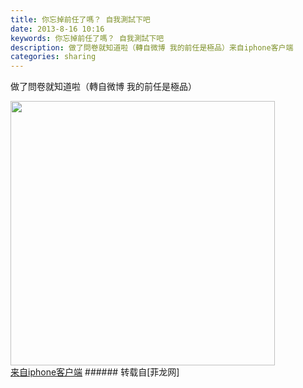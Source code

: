 ```yaml
---
title: 你忘掉前任了嗎？ 自我測試下吧
date: 2013-8-16 10:16
keywords: 你忘掉前任了嗎？ 自我測試下吧
description: 做了問卷就知道啦（轉自微博 我的前任是極品）来自iphone客户端
categories: sharing
---
```

<td class="t_f" id="postmessage_35356">

做了問卷就知道啦（轉自微博 我的前任是極品）

<img aid="14253" class="zoom" data-cf-modified-f0dc91d096f7642968dc098d-="" file="data/attachment/forum/201308/16/20130816101440_40194.jpg" id="aimg_14253" inpost="1" onclick="" onmouseover="" src="http://www.flw.ph/data/attachment/forum/201308/16/20130816101440_40194.jpg" width="423" zoomfile="data/attachment/forum/201308/16/20130816101440_40194.jpg"/>


<br/>
<a href="http://www.flw.ph//mobcent/download/down.php" target="_blank">来自iphone客户端</a></td>
###### 转载自[菲龙网]